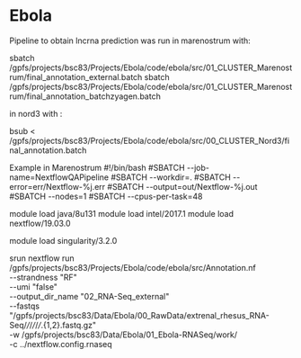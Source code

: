 # Ebola

Pipeline to obtain lncrna prediction was run in marenostrum with: 

sbatch /gpfs/projects/bsc83/Projects/Ebola/code/ebola/src/01_CLUSTER_Marenostrum/final_annotation_external.batch
sbatch /gpfs/projects/bsc83/Projects/Ebola/code/ebola/src/01_CLUSTER_Marenostrum/final_annotation_batchzyagen.batch

in nord3 with : 

bsub < /gpfs/projects/bsc83/Projects/Ebola/code/ebola/src/00_CLUSTER_Nord3/final_annotation.batch

Example in Marenostrum 
#!/bin/bash
#SBATCH --job-name=NextflowQAPipeline
#SBATCH --workdir=.
#SBATCH --error=err/Nextflow-%j.err
#SBATCH --output=out/Nextflow-%j.out
#SBATCH --nodes=1
#SBATCH --cpus-per-task=48


module load java/8u131
module load intel/2017.1
module load nextflow/19.03.0

module load singularity/3.2.0


srun nextflow run /gpfs/projects/bsc83/Projects/Ebola/code/ebola/src/Annotation.nf \
                  --strandness "RF" \
                  --umi "false" \
                  --output_dir_name "02_RNA-Seq_external" \
                  --fastqs "/gpfs/projects/bsc83/Data/Ebola/00_RawData/extrenal_rhesus_RNA-Seq/*/*/*/*/*/*.{1,2}.fastq.gz" \
                  -w /gpfs/projects/bsc83/Data/Ebola/01_Ebola-RNASeq/work/ \
                  -c ../nextflow.config.rnaseq

